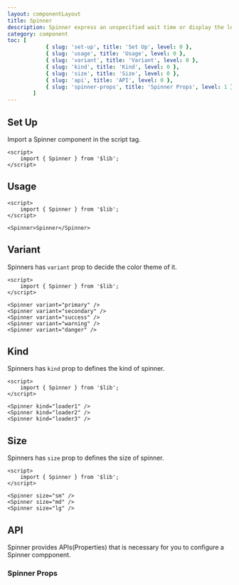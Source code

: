 ```yaml
---
layout: componentLayout
title: Spinner
description: Spinner express an unspecified wait time or display the length of a process.
category: component
toc: [
			{ slug: 'set-up', title: 'Set Up', level: 0 },
			{ slug: 'usage', title: 'Usage', level: 0 },
			{ slug: 'variant', title: 'Variant', level: 0 },
			{ slug: 'kind', title: 'Kind', level: 0 },
			{ slug: 'size', title: 'Size', level: 0 },
			{ slug: 'api', title: 'API', level: 0 },
			{ slug: 'spinner-props', title: 'Spinner Props', level: 1 },
		]
---
```


<script>
	import { Spinner } from '$lib';
	import PropertyTable from "../../../global-components/PropertyTable.svelte"
	import * as Component from "../../../mdsvex/+layout.svelte"
	import spinnerProps from "./spinner-props.ts"

</script>

## Set Up

Import a Spinner component in the script tag.

```svelte
<script>
	import { Spinner } from '$lib';
</script>
```

## Usage

<Spinner />

```svelte
<script>
	import { Spinner } from '$lib';
</script>

<Spinner>Spinner</Spinner>
```

## Variant

Spinners has `variant` prop to decide the color theme of it.

<div class="flex flex-row gap-16">
	<Spinner variant="primary" />
	<Spinner variant="secondary" />
	<Spinner variant="success" />
	<Spinner variant="warning" />
	<Spinner variant="danger" />
</div>

```svelte
<script>
	import { Spinner } from '$lib';
</script>

<Spinner variant="primary" />
<Spinner variant="secondary" />
<Spinner variant="success" />
<Spinner variant="warning" />
<Spinner variant="danger" />
```

## Kind

Spinners has `kind` prop to defines the kind of spinner.

<div class="flex flex-row gap-16">
	<Spinner kind="loader1" />
	<Spinner kind="loader2" />
	<Spinner kind="loader3" />
</div>

```svelte
<script>
	import { Spinner } from '$lib';
</script>

<Spinner kind="loader1" />
<Spinner kind="loader2" />
<Spinner kind="loader3" />
```

## Size

Spinners has `size` prop to defines the size of spinner.

<div class="flex flex-row items-center gap-16">
	<Spinner size="sm" />
	<Spinner size="md" />
	<Spinner size="lg" />
</div>

```svelte
<script>
	import { Spinner } from '$lib';
</script>

<Spinner size="sm" />
<Spinner size="md" />
<Spinner size="lg" />
```

## API

Spinner provides APIs(Properties) that is necessary for you to configure a Spinner compponent.

### Spinner Props

<PropertyTable properties={spinnerProps} />
